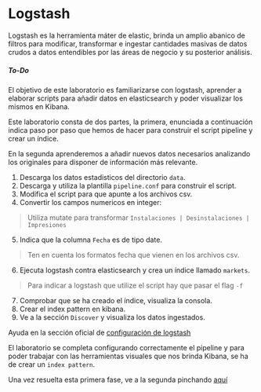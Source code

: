 # Logstash

Logstash es la herramienta máter de elastic, brinda un amplio abanico de filtros para modificar, transformar e ingestar cantidades masivas de datos crudos a datos entendibles por las áreas de negocio y su posterior análisis.

##### To-Do

El objetivo de este laboratorio es familiarizarse con logstash, aprender a elaborar scripts para añadir datos en elasticsearch y poder visualizar los mismos en Kibana.

Este laboratorio consta de dos partes, la primera, enunciada a continuación indica paso por paso que hemos de hacer para construir el script pipeline y crear un índice. 

En la segunda aprenderemos a añadir nuevos datos necesarios analizando los originales para disponer de información más relevante.

1. Descarga los datos estadisticos del directorio `data`.
2. Descarga y utiliza la plantilla `pipeline.conf` para construir el script. 
3. Modifica el script para que apunte a los archivos csv.
4. Convertir los campos numericos en integer:
>Utiliza mutate para transformar `Instalaciones | Desinstalaciones | Impresiones` 

5. Indica que la columna `Fecha` es de tipo date.
>Ten en cuenta los formatos fecha que vienen en los archivos csv.

6. Ejecuta logstash contra elasticsearch y crea un índice llamado `markets`.
>Para indicar a logstash que utilize el script hay que pasar el flag `-f`

7. Comprobar que se ha creado el índice, visualiza la consola.
8. Crear el index pattern en kibana.
9. Ve a la sección `Discover` y visualiza los datos ingestados.

Ayuda en la sección oficial de [configuración de logstash](https://www.elastic.co/guide/en/logstash/current/configuration.html)

El laboratorio se completa configurando correctamente el pipeline y para poder trabajar con las herramientas visuales que nos brinda Kibana, se ha de crear un `index pattern`.

Una vez resuelta esta primera fase, ve a la segunda pinchando [aquí](./lab2_1)
